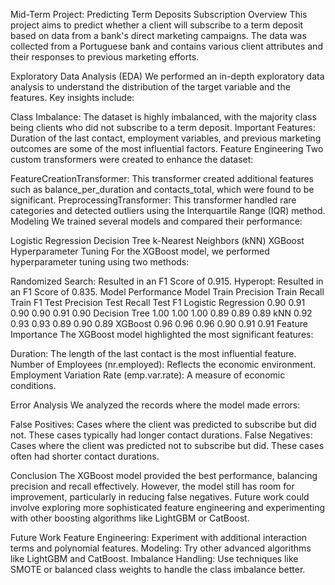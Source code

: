 Mid-Term Project: Predicting Term Deposits Subscription
Overview
This project aims to predict whether a client will subscribe to a term deposit based on data from a bank's direct marketing campaigns. The data was collected from a Portuguese bank and contains various client attributes and their responses to previous marketing efforts.

Exploratory Data Analysis (EDA)
We performed an in-depth exploratory data analysis to understand the distribution of the target variable and the features. Key insights include:

Class Imbalance: The dataset is highly imbalanced, with the majority class being clients who did not subscribe to a term deposit.
Important Features: Duration of the last contact, employment variables, and previous marketing outcomes are some of the most influential factors.
Feature Engineering
Two custom transformers were created to enhance the dataset:

FeatureCreationTransformer: This transformer created additional features such as balance_per_duration and contacts_total, which were found to be significant.
PreprocessingTransformer: This transformer handled rare categories and detected outliers using the Interquartile Range (IQR) method.
Modeling
We trained several models and compared their performance:

Logistic Regression
Decision Tree
k-Nearest Neighbors (kNN)
XGBoost
Hyperparameter Tuning
For the XGBoost model, we performed hyperparameter tuning using two methods:

Randomized Search: Resulted in an F1 Score of 0.915.
Hyperopt: Resulted in an F1 Score of 0.835.
Model Performance
Model	Train Precision	Train Recall	Train F1	Test Precision	Test Recall	Test F1
Logistic Regression	0.90	0.91	0.90	0.90	0.91	0.90
Decision Tree	1.00	1.00	1.00	0.89	0.89	0.89
kNN	0.92	0.93	0.93	0.89	0.90	0.89
XGBoost	0.96	0.96	0.96	0.90	0.91	0.91
Feature Importance
The XGBoost model highlighted the most significant features:

Duration: The length of the last contact is the most influential feature.
Number of Employees (nr.employed): Reflects the economic environment.
Employment Variation Rate (emp.var.rate): A measure of economic conditions.

Error Analysis
We analyzed the records where the model made errors:

False Positives: Cases where the client was predicted to subscribe but did not. These cases typically had longer contact durations.
False Negatives: Cases where the client was predicted not to subscribe but did. These cases often had shorter contact durations.

Conclusion
The XGBoost model provided the best performance, balancing precision and recall effectively. However, the model still has room for improvement, particularly in reducing false negatives. Future work could involve exploring more sophisticated feature engineering and experimenting with other boosting algorithms like LightGBM or CatBoost.

Future Work
Feature Engineering: Experiment with additional interaction terms and polynomial features.
Modeling: Try other advanced algorithms like LightGBM and CatBoost.
Imbalance Handling: Use techniques like SMOTE or balanced class weights to handle the class imbalance better.
